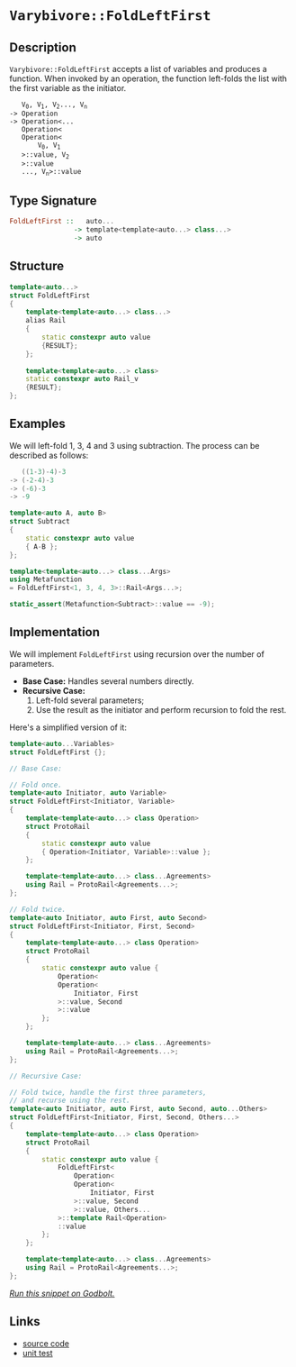 <!-- Copyright 2024 Feng Mofan
SPDX-License-Identifier: Apache-2.0 -->

# `Varybivore::FoldLeftFirst`

## Description

`Varybivore::FoldLeftFirst` accepts a list of variables and produces a function.
When invoked by an operation, the function left-folds the list with the first variable as the initiator.
<pre><code>   V<sub>0</sub>, V<sub>1</sub>, V<sub>2</sub>..., V<sub>n</sub>
-> Operation
-> Operation&lt;...
   Operation&lt;
   Operation&lt;
       V<sub>0</sub>, V<sub>1</sub>
   &gt;::value, V<sub>2</sub>
   &gt;::value
   ..., V<sub>n</sub>&gt;::value</code></pre>

## Type Signature

```Haskell
FoldLeftFirst ::   auto...
                -> template<template<auto...> class...>
                -> auto
```

## Structure

```C++
template<auto...>
struct FoldLeftFirst
{
    template<template<auto...> class...>
    alias Rail
    {
        static constexpr auto value
        {RESULT};
    };
        
    template<template<auto...> class>
    static constexpr auto Rail_v 
    {RESULT};
};
```

## Examples

We will left-fold 1, 3, 4 and 3 using subtraction.
The process can be described as follows:

```C++
   ((1-3)-4)-3
-> (-2-4)-3
-> (-6)-3
-> -9
```

```C++
template<auto A, auto B>
struct Subtract
{
    static constexpr auto value
    { A-B };
};

template<template<auto...> class...Args>
using Metafunction 
= FoldLeftFirst<1, 3, 4, 3>::Rail<Args...>;

static_assert(Metafunction<Subtract>::value == -9);
```

## Implementation

We will implement `FoldLeftFirst` using recursion over the number of parameters.

- **Base Case:** Handles several numbers directly.
- **Recursive Case:**
  1. Left-fold several parameters;
  2. Use the result as the initiator and perform recursion to fold the rest.

Here's a simplified version of it:

```C++
template<auto...Variables>
struct FoldLeftFirst {};

// Base Case:

// Fold once.
template<auto Initiator, auto Variable>
struct FoldLeftFirst<Initiator, Variable>
{
    template<template<auto...> class Operation>
    struct ProtoRail
    {
        static constexpr auto value 
        { Operation<Initiator, Variable>::value };
    };

    template<template<auto...> class...Agreements>
    using Rail = ProtoRail<Agreements...>;
};

// Fold twice.
template<auto Initiator, auto First, auto Second>
struct FoldLeftFirst<Initiator, First, Second>
{
    template<template<auto...> class Operation>
    struct ProtoRail
    {
        static constexpr auto value {
            Operation<
            Operation<
                Initiator, First
            >::value, Second
            >::value
        };
    };

    template<template<auto...> class...Agreements>
    using Rail = ProtoRail<Agreements...>;
};

// Recursive Case:

// Fold twice, handle the first three parameters,
// and recurse using the rest.
template<auto Initiator, auto First, auto Second, auto...Others>
struct FoldLeftFirst<Initiator, First, Second, Others...>
{
    template<template<auto...> class Operation>
    struct ProtoRail
    {
        static constexpr auto value {
            FoldLeftFirst<
                Operation<
                Operation<
                    Initiator, First
                >::value, Second
                >::value, Others...
            >::template Rail<Operation>
            ::value
        };
    };

    template<template<auto...> class...Agreements>
    using Rail = ProtoRail<Agreements...>;
};
```

[*Run this snippet on Godbolt.*](https://godbolt.org/#z:OYLghAFBqd5QCxAYwPYBMCmBRdBLAF1QCcAaPECAMzwBtMA7AQwFtMQByARg9KtQYEAysib0QXACx8BBAKoBnTAAUAHpwAMvAFYTStJg1DIApACYAQuYukl9ZATwDKjdAGFUtAK4sGIAKxmpK4AMngMmAByPgBGmMQgABwapAAOqAqETgwe3r566ZmOAmER0SxxCQBsAJy2mPbFDEIETMQEuT5%2BgfWN2S1tBKVRsfFJKQqt7Z35XLZTQ%2BEjFWO1AJS2qF7EyOwcBJgsqQYHJgDMbkxeRAB0dwBqbXhMMfQK59gmGgCCk8ReDgA1AAxTzoEKYKgEYF4YiTQEmADsVkRABFzlYfl9vgB6HGAixMJSAy5KEDY7EHI4nTDnS7XVCAgCSDCyTCIZEBVyIgMexGer1pZ0%2BPz%2BAIIILBEKhMLhBDpLLZHNIvKeL3oHwpyOxgN1gKpx3ZQrcBppdO5qDuNw%2BgOQBgUCkBAHlUvF2dlNT89YCxUDlMRUEQAEpMOg6vVIzHfb3eybu5C2gSTTCqVLELkMwEANzEXkwCK9Md1kedruI7oECtZjnZJBVfIFGuFIBAOe8%2BaR6LOUe9nYxFMLutNRrpw9OFwtVptdqJCit32AxEwh0YBHewvDuq8mSMgJDdARZ1RgP9gdQ%2B9odIXS5Xgjnd013a1XajlMOhvH9J5ipryozPNlSYVQtQEhEwNAGHQT1fgIf4gVBWhwUhaFYUmKslTrEFUIIFUwIgqCNyxbVB31d8zQuMdjUnB9hVte1HRdN0mmg2NYPFE8A2DUNLxIyNNxjONHATCDk1TdMQLbPMEWI6MixjRjy2Yi5%2BLk0smI9ZSSNU70f2eP9APlLS5I%2BFtJMwXDwIEKCjKLEzW1zWkbOkl9%2BL7J8sRIyjRzIkcJwZKdaJnB150XZc2DvFi9W3cJgD3bjD2PU8uLDC5rzC1d72tDd3O%2BNzXx%2BPE93A7ZMizfNSXYAdvi8vzv2rPTMJAgzgMzPCrJa247idAgEHidcRRguCJQQpCZWw9Df0w5rQMsyCVW63q4QCga%2BM8nzPxqr9LRo7A6NnNTFI0gbWKGjizwvVyZNUwS8GEpMDjE/9GTM6Se203URulFC5TpFT3oOisGF%2BpzVIUwHgdk/65N02tOQMv73rssyLPwhHtKRhz5p6vqpxBiNmxASi4pStwwaU47/tMhy0byy6XI8yHSOpXyTXWqj/J2vbgruNLbzXSKtx3WKLwSs7ksvVLQr5zLH1fNF%2BwZnEACoVdVtWcWxZWVYAFWwIRtdVjWCrVk2laN3KsTMM5wjtLwsEPNwIN2VJ%2BcIi3qrZ81M2%2BDrGSsN3fQlIQvBiWCmAcLU3t1G67oYUS0ye7Nqd45FAW%2BABaCxnIV3L5Zyt9mY2z3au2rLdqCzLvmIYB%2BuxaLdwAWUwVoqC8BgHGyAtcqPSVEK%2B%2BGLjmQEzhVaRh7si7UurmXsvymD4wAfVneICAgJuW7bjvKwuYPQ/LCOCZe84u2PdOajWDEOA2WhOH8Xg/A4LRSFQTg3GsawfS2HYOytnhSAITQV8NgAGsAiSBuBoSQXBERnA0P4DQZgqhVDMIkRI%2BhOCSF4CwCQGgUgPyfi/DgvAFAgBSAAx%2BV9SBwFgDARAIAtgEFSNccglA0BHDoPESIrA9iqESFUdOVRJCAmAMgBMUgbhmF4JgfAHI8DoD0PwQQIgxDsCkDIQQigVDqAoaQXQcwADu5ZUicB4NfW%2B99AHP04E6a4TCJSoCoICXh/DBHCNEYCcRZhAQQA8Ow%2Bg6ZzBnC4GsXg5CtAbAgEgNhqQOFkAoBAaJsSQDACkEEGgtADhwkoDESxMRwhtAAJ4mN4Hk5gxAClOhiNocC5C/5sPCgQJ0DBaBFJ0VgGIXhgCXFoLQEh3BeBYBYIYYA4g2mwhqXgMqfSn4pmKgcYp5BBANEsbQPAMRyzlI8FgSxsE8DYP6aQMqxAYgZEwKiQ4wzVlGEARsKgBga73DwJgfRjEH5/0UcIUQ4g1EfM0WoSxej9DDJQO/Sw%2Bg1kkMgBsVALtsh9PTpMAiqJTCWGsGYAhRz%2BRYEhRADYdgJnOAgK4GYfg5ihCWOUSoBQMhZAECS6lRRsjDEpWMOY%2BKt7NAWPStlDQCWcsGMy0YCQ2Vcs8F0PQcZ2iCpWMKvFX9dgSDMRwO%2BpB8G8EIU4vhAihEiLEeArxEBcCEBIAiX%2BIT/43I2L1JgWAEi4tIKAyQZwbg1DOIiSQkCzCSCqLg/wtR0EcEwaQbBQSbhVC4FURINREgRv8FA/wrqqiqssYQ4hpCLUUIibQyJ9DbHMPiYk/xXC2CcDaCwLMiJ05MD2ruLgNQbhcAgVImRJA5EKNkMo750hflKH%2BTo3QQRDFMGMf0pVKq1VWI4DYxh1xAQOK5MQctlbq0zlrfWxtGhvG%2BJif401ZwzDmrCZQnNhb4gsISagPxYwy0VvTqulJNQuApHSZkkhEAck6NKYUhZX7ymVOqQ4BZ9TVxNJaZY9pnTum9IWYMy5ewn74CXB3KZljZnIGuHsP%2B4QDg3x0as9ZhStnwdCfyfZf8jknKUOcoZRgrmgEzXwe5ChHnPNeQsj5nbVHdtkH87RT8B1AuuSiqwYL8M4uhbCpMnAEUECRcJtFGL4hYswOJ3ofKXCQW5cESC0qqVzEKLSnIYrZhpBpU0XTrK1McoGNMYzpKrNNBs4sMoQqJWiryPZyVznlh6bldsBVwSA3jpTZwBdS6q01tinWhtEDvFGo5Hu4JoTLWkGtbaygSqg0hvrZAxECbEQwMkF6wRcwJ2ptsOmo9Wb4A5oYXY89p7iDFr2GW1xLAFBZgTFmaLNJJjNuNVi9tSivlcfUfIXtfGdAgBHkOkdpigsWJ0YQ6ddi52ONa0I9rnXsw9aNPCHxl6d3xD3WcQ9NyqFRMO7EhrV3/GtmQKkVIC9us1AXr1ggS9F2CL4HQV92Tcn5PKT%2BwHFSqk1KA5ehpoHWkIcwB0rpYhoMHNg7R4jpBEMTJQzotDGGFnYeWXhtZGyClEZ2aRhZFHTnUcuTFc7dymAPKeS810bzeAcZGxIbjGiJsAum4J4woKbBifgBJpofScSIpBaiyw6L1WYrkSpkXDnsgafcHZvQ5KXMyoZYZrTBnzMUtczyvoAgnNafZY5hYFnhXzEGObq3hvteBYUPK1RY7FsENCxtwEW2uu7YOPt%2BLJrAlJYzeEq1mAbVjHtbhrLIAzD1rOGcfw8CoG4KT4iSNyalucDTWQlLjr/Auv8IkRBNRJA1BgW6rgI9cNnA9%2Bq3PYegEBskdnz3RDm9rA2EczIzhJBAA%3D%3D)

## Links

- [source code](../../../../conceptrodon/varybivore/fold_left_first.hpp)
- [unit test](../../../../tests/unit/varybivore/fold_left_first.test.hpp)
